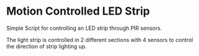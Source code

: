 # Motion Controlled LED Strip
Simple Script for controlling an LED strip through PIR sensors. 

The light strip is controlled in 2 different sections with 4 sensors to control the direction of strip lighting up.
